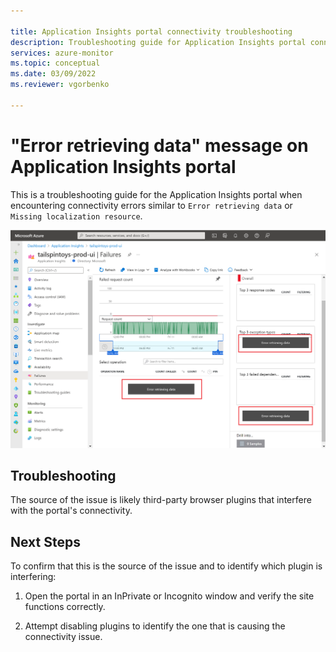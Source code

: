 ```yaml
---

title: Application Insights portal connectivity troubleshooting 
description: Troubleshooting guide for Application Insights portal connectivity issues
services: azure-monitor
ms.topic: conceptual
ms.date: 03/09/2022
ms.reviewer: vgorbenko

---
```


# "Error retrieving data" message on Application Insights portal 

This is a troubleshooting guide for the Application Insights portal when encountering connectivity errors similar to `Error retrieving data` or `Missing localization resource`.

![image Portal connectivity error](./media/troubleshoot-portal-connectivity/troubleshoot-portal-connectivity.png)
    
## Troubleshooting

The source of the issue is likely third-party browser plugins that interfere with the portal's connectivity. 

## Next Steps

To confirm that this is the source of the issue and to identify which plugin is interfering:

1. Open the portal in an InPrivate or Incognito window and verify the site functions correctly.

2. Attempt disabling plugins to identify the one that is causing the connectivity issue.
